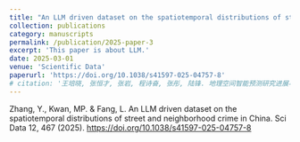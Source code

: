 ```yaml
---
title: "An LLM driven dataset on the spatiotemporal distributions of street and neighborhood crime in China"
collection: publications
category: manuscripts
permalink: /publication/2025-paper-3
excerpt: 'This paper is about LLM.'
date: 2025-03-01
venue: 'Scientific Data'
paperurl: 'https://doi.org/10.1038/s41597-025-04757-8'
# citation: '王培晓, 张恒才, 张岩, 程诗奋, 张彤, 陆锋. 地理空间智能预测研究进展与发展趋势[J]. 地球信息科学学报, 2025, 27(1): 60-82'
---
```


Zhang, Y., Kwan, MP. & Fang, L. An LLM driven dataset on the spatiotemporal distributions of street and neighborhood crime in China. Sci Data 12, 467 (2025). https://doi.org/10.1038/s41597-025-04757-8